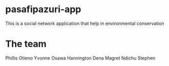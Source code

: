 # pasafipazuri-app
This is a social network application that help in environmental conservation
# The team
Phillis Otieno
Yvonne Osawa
Hannington Dena
Magret Ndichu
Stephen
